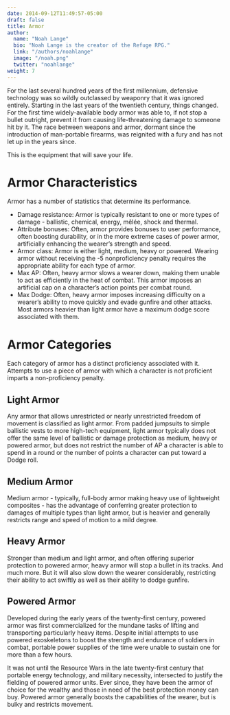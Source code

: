 ```yaml
---
date: 2014-09-12T11:49:57-05:00
draft: false
title: Armor
author:
  name: "Noah Lange"
  bio: "Noah Lange is the creator of the Refuge RPG."
  link: "/authors/noahlange"
  image: "/noah.png"
  twitter: "noahlange"
weight: 7
---
```

For the last several hundred years of the first millennium, defensive technology was so wildly outclassed by weaponry that it was ignored entirely. Starting in the last years of the twentieth century, things changed. For the first time widely-available body armor was able to, if not stop a bullet outright, prevent it from causing life-threatening damage to someone hit by it. The race between weapons and armor, dormant since the introduction of man-portable firearms, was reignited with a fury and has not let up in the years since. 

This is the equipment that will save your life.

Armor Characteristics
=====================
Armor has a number of statistics that determine its performance.

- Damage resistance: Armor is typically resistant to one or more types of damage - ballistic, chemical, energy, mêlée, shock and thermal.
- Attribute bonuses: Often, armor provides bonuses to user performance, often boosting durability, or in the more extreme cases of power armor, artificially enhancing the wearer’s strength and speed.
- Armor class: Armor is either light, medium, heavy or powered. Wearing armor without receiving the -5 nonproficiency penalty requires the appropriate ability for each type of armor.
- Max AP: Often, heavy armor slows a wearer down, making them unable to act as efficiently in the heat of combat. This armor imposes an artificial cap on a character’s action points per combat round.
- Max Dodge: Often, heavy armor imposes increasing difficulty on a wearer’s ability to move quickly and evade gunfire and other attacks. Most armors heavier than light armor have a maximum dodge score associated with them.

Armor Categories
================
Each category of armor has a distinct proficiency associated with it. Attempts to use a piece of armor with which a character is not proficient imparts a non-proficiency penalty.

Light Armor
-----------
Any armor that allows unrestricted or nearly unrestricted freedom of movement is classified as light armor. From padded jumpsuits to simple ballistic vests to more high-tech equipment, light armor typically does not offer the same level of ballistic or damage protection as medium, heavy or powered armor, but does not restrict the number of AP a character is able to spend in a round or the number of points a character can put toward a Dodge roll.

Medium Armor
-----------
Medium armor - typically, full-body armor making heavy use of lightweight composites - has the advantage of conferring greater protection to damages of multiple types than light armor, but is heavier and generally restricts range and speed of motion to a mild degree.

Heavy Armor
-----------
Stronger than medium and light armor, and often offering superior protection to powered armor, heavy armor will stop a bullet in its tracks. And much more. But it will also slow down the wearer considerably, restricting their ability to act swiftly as well as their ability to dodge gunfire.

Powered Armor
-------------
Developed during the early years of the twenty-first century, powered armor was first commercialized for the mundane tasks of lifting and transporting particularly heavy items. Despite initial attempts to use powered exoskeletons to boost the strength and endurance of soldiers in combat, portable power supplies of the time were unable to sustain one for more than a few hours.

It was not until the Resource Wars in the late twenty-first century that portable energy technology, and military necessity, intersected to justify the fielding of powered armor units. Ever since, they have been the armor of choice for the wealthy and those in need of the best protection money can buy. Powered armor generally boosts the capabilities of the wearer, but is bulky and restricts movement.
